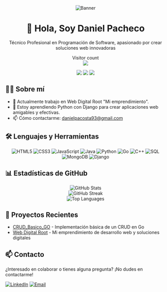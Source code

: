 <div align="center">
  <img src="https://i.pinimg.com/736x/17/fa/12/17fa123af066c303b45d7c79afdf99e0.jpg" alt="Banner">
  
  <h1>👋 Hola, Soy Daniel Pacheco</h1>
  <p>Técnico Profesional en Programación de Software, apasionado por crear soluciones web innovadoras</p>
  <!-- Contador de visitas -->
  <p align="center"> 
    Visitor count<br>
    <img src="https://profile-counter.glitch.me/DanielPacheco31/count.svg"/>
  </p>
  
  <p>
    <a href="https://webdigitalroot.com"><img src="https://img.shields.io/badge/Website-webdigitalroot.com-blue?style=flat-square&logo=google-chrome"></a>
    <a href="https://linkedin.com/in/daniel-pacheco-31"><img src="https://img.shields.io/badge/-LinkedIn-0077B5?style=flat-square&logo=Linkedin&logoColor=white"></a>
    <a href="mailto:danielpacosta93@gmail.com"><img src="https://img.shields.io/badge/-Email-D14836?style=flat-square&logo=Gmail&logoColor=white"></a>
  </p>
</div>

## 👨‍💻 Sobre mí
- 🔭 Actualmente trabajo en Web Digital Root "Mi emprendimiento".
- 🌱 Estoy aprendiendo Python con Django para crear aplicaciones web amigables y efectivas.
- 📫 Cómo contactarme: danielpacosta93@gmail.com

## 🛠️ Lenguajes y Herramientas
<p align="center">
<img src="https://img.shields.io/badge/HTML5-E34F26?style=for-the-badge&logo=html5&logoColor=white" alt="HTML5" />
<img src="https://img.shields.io/badge/CSS3-1572B6?style=for-the-badge&logo=css3&logoColor=white" alt="CSS3" />
<img src="https://img.shields.io/badge/JavaScript-F7DF1E?style=for-the-badge&logo=javascript&logoColor=black" alt="JavaScript" />
<img src="https://img.shields.io/badge/Java-ED8B00?style=for-the-badge&logo=openjdk&logoColor=white" alt="Java" />
<img src="https://img.shields.io/badge/Python-3776AB?style=for-the-badge&logo=python&logoColor=white" alt="Python" />
<img src="https://img.shields.io/badge/Go-00ADD8?style=for-the-badge&logo=go&logoColor=white" alt="Go" />
<img src="https://img.shields.io/badge/C++-00599C?style=for-the-badge&logo=cplusplus&logoColor=white" alt="C++" />
<img src="https://img.shields.io/badge/SQL-4479A1?style=for-the-badge&logo=mysql&logoColor=white" alt="SQL" />
<img src="https://img.shields.io/badge/MongoDB-4EA94B?style=for-the-badge&logo=mongodb&logoColor=white" alt="MongoDB" />
<img src="https://img.shields.io/badge/Django-092E20?style=for-the-badge&logo=django&logoColor=white" alt="Django" />
</p>

## 📊 Estadísticas de GitHub

<div align="center">
  <img src="https://github-readme-stats.vercel.app/api?username=DanielPacheco31&show_icons=true&theme=radical" alt="GitHub Stats" />
</div>

<div align="center">
  <img src="https://github-readme-streak-stats.herokuapp.com/?user=DanielPacheco31&theme=radical" alt="GitHub Streak" />
</div>

<div align="center">
  <img src="https://github-readme-stats.vercel.app/api/top-langs/?username=DanielPacheco31&layout=compact&theme=radical" alt="Top Languages" />
</div>

## 📝 Proyectos Recientes
- [CRUD_Basico_GO](https://github.com/DanielPacheco31/CRUD_Basico_GO) - Implementación básica de un CRUD en Go
- [Web Digital Root](https://webdigitalroot.com) - Mi emprendimiento de desarrollo web y soluciones digitales

## 📫 Contacto
¿Interesado en colaborar o tienes alguna pregunta? ¡No dudes en contactarme!

[![LinkedIn](https://img.shields.io/badge/-LinkedIn-0077B5?style=for-the-badge&logo=Linkedin&logoColor=white)](https://linkedin.com/in/daniel-pacheco-31)
[![Email](https://img.shields.io/badge/-Email-D14836?style=for-the-badge&logo=Gmail&logoColor=white)](mailto:danielpacosta93@gmail.com)
